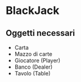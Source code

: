 # BlackJack

## Oggetti necessari

- Carta
- Mazzo di carte
- Giocatore (Player)
- Banco (Dealer)
- Tavolo (Table)

